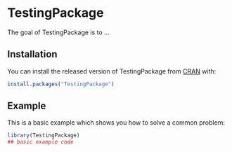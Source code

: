 # TestingPackage

<!-- badges: start -->
<!-- badges: end -->

The goal of TestingPackage is to ...

## Installation

You can install the released version of TestingPackage from [CRAN](https://CRAN.R-project.org) with:

``` r
install.packages("TestingPackage")
```

## Example

This is a basic example which shows you how to solve a common problem:

``` r
library(TestingPackage)
## basic example code
```

